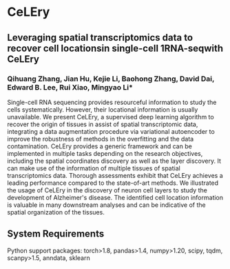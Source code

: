 # CeLEry
## Leveraging  spatial  transcriptomics  data  to  recover cell  locationsin  single-cell 1RNA-seqwith CeLEry

### Qihuang Zhang, Jian Hu, Kejie Li, Baohong Zhang, David Dai, Edward B. Lee, Rui Xiao, Mingyao Li*

Single-cell RNA sequencing provides resourceful information to study the cells systematically. However, their locational information is usually unavailable. We present CeLEry, a supervised deep learning algorithm to recover the origin of tissues in assist of spatial transcriptomic data, integrating a data augmentation procedure via variational autoencoder to improve the robustness of methods in the overfitting and the data contamination. CeLEry provides a generic framework and can be implemented in multiple tasks depending on the research objectives, including the spatial coordinates discovery as well as the layer discovery. It can make use of the information of multiple tissues of spatial transcriptomics data. Thorough assessments exhibit that CeLEry achieves a leading performance compared to the state-of-art methods. We illustrated the usage of CeLEry in the discovery of neuron cell layers to study the development of Alzheimer's disease. The identified cell location information is valuable in many downstream analyses and can be indicative of the spatial organization of the tissues.

## System Requirements
Python support packages: torch>1.8, pandas>1.4, numpy>1.20, scipy, tqdm, scanpy>1.5, anndata, sklearn